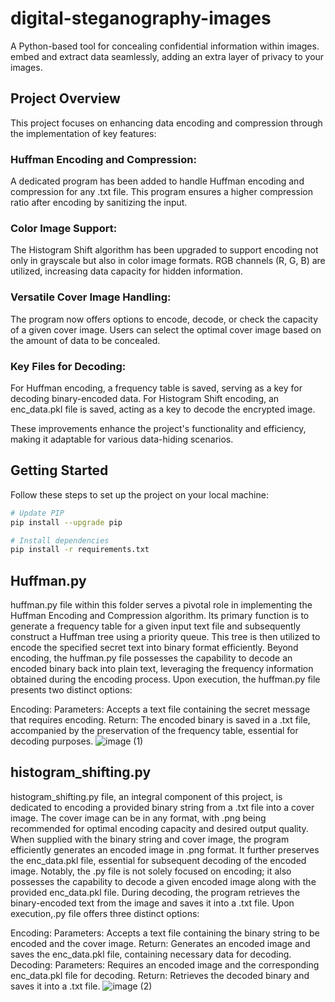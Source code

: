 # digital-steganography-images
A Python-based tool for concealing confidential information within images. embed and extract data seamlessly, adding an extra layer of privacy to your images. 

## Project Overview

This project focuses on enhancing data encoding and compression through the implementation of key features:

### Huffman Encoding and Compression:

A dedicated program has been added to handle Huffman encoding and compression for any .txt file.
This program ensures a higher compression ratio after encoding by sanitizing the input.

### Color Image Support:

The Histogram Shift algorithm has been upgraded to support encoding not only in grayscale but also in color image formats.
RGB channels (R, G, B) are utilized, increasing data capacity for hidden information.

### Versatile Cover Image Handling:

The program now offers options to encode, decode, or check the capacity of a given cover image.
Users can select the optimal cover image based on the amount of data to be concealed.

### Key Files for Decoding:

For Huffman encoding, a frequency table is saved, serving as a key for decoding binary-encoded data.
For Histogram Shift encoding, an enc_data.pkl file is saved, acting as a key to decode the encrypted image.

These improvements enhance the project's functionality and efficiency, making it adaptable for various data-hiding scenarios.

## Getting Started

Follow these steps to set up the project on your local machine:

```bash
# Update PIP
pip install --upgrade pip

# Install dependencies
pip install -r requirements.txt
```

## Huffman.py
huffman.py file within this folder serves a pivotal role in implementing the Huffman Encoding and Compression algorithm. Its primary function is to generate a frequency table for a given input text file and subsequently construct a Huffman tree using a priority queue. This tree is then utilized to encode the specified secret text into binary format efficiently. Beyond encoding, the huffman.py file possesses the capability to decode an encoded binary back into plain text, leveraging the frequency information obtained during the encoding process.
Upon execution, the huffman.py file presents two distinct options:

Encoding:
Parameters: Accepts a text file containing the secret message that requires encoding.
Return: The encoded binary is saved in a .txt file, accompanied by the preservation of the frequency table, essential for decoding purposes.
![image (1)](https://github.com/Cizr/digital-steganography-images/assets/100844208/e5f30872-e137-47e9-a4af-fae0dd3763ef)

## histogram_shifting.py
histogram_shifting.py file, an integral component of this project, is dedicated to encoding a provided binary string from a .txt file into a cover image. The cover image can be in any format, with .png being recommended for optimal encoding capacity and desired output quality. When supplied with the binary string and cover image, the program efficiently generates an encoded image in .png format. It further preserves the enc_data.pkl file, essential for subsequent decoding of the encoded image. Notably, the .py file is not solely focused on encoding; it also possesses the capability to decode a given encoded image along with the provided enc_data.pkl file. During decoding, the program retrieves the binary-encoded text from the image and saves it into a .txt file. Upon execution,.py file offers three distinct options:

Encoding: Parameters: Accepts a text file containing the binary string to be encoded and the cover image.
  Return: Generates an encoded image and saves the enc_data.pkl file, containing necessary data for decoding.
Decoding: Parameters: Requires an encoded image and the corresponding enc_data.pkl file for decoding.
  Return: Retrieves the decoded binary and saves it into a .txt file.
![image (2)](https://github.com/Cizr/digital-steganography-images/assets/100844208/1bb0ce70-9c3a-4c7d-b8ba-64fe77c7ffd2)

